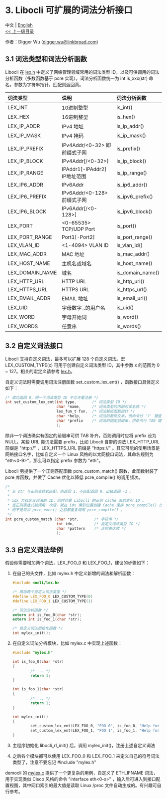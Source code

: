 # 3. Libocli 可扩展的词法分析接口

中文 | [English](Lexical%20Parsing.md)
<br>
[<< 上一级目录](README.zh_CN.md)  

作者：Digger Wu (digger.wu@linkbroad.com)

## 3.1 词法类型和词法分析函数

Libocli 在 [lex.h](../src/lex.h) 中定义了网络管理领域常用的词法类型 ID，以及可供调用的词法分析函数（多数函数基于 pcre 实现）。词法分析函数统一为 int is_xxx(str) 命名，参数为字符串指针，匹配则返回真。

| 词法类型 | 说明 | 词法分析函数 |
| :--- | :--- | :--- |
| LEX_INT | 10进制整型 | is_int() |
| LEX_HEX | 16进制整型 | is_hex() |
| LEX_IP_ADDR | IPv4 地址 | is_ip_addr() |
| LEX_IP_MASK | IPv4 掩码 | is_ip_mask() |
| LEX_IP_PREFIX | IPv4Addr/<0-32> 即前缀式子网 | is_prefix() |
| LEX_IP_BLOCK | IPv4Addr[/<0-32>] | is_ip_block() |
| LEX_IP_RANGE | IPAddr1[-IPAddr2] IP地址范围 | is_ip_range() |
| LEX_IP6_ADDR | IPv6Addr | is_ip6_addr() |
| LEX_IP6_PREFIX | IPv6Addr/<0-128> 前缀式子网 | is_ipv6_prefix() |
| LEX_IP6_BLOCK | IPv6Addr[/<0-128>] | is_ipv6_block() |
| LEX_PORT | <0-65535> TCP/UDP Port | is_port() |
| LEX_PORT_RANGE | Port1[-Port2] | is_port_range() |
| LEX_VLAN_ID | <1-4094> VLAN ID | is_vlan_id() |
| LEX_MAC_ADDR | MAC 地址 | is_mac_addr() |
| LEX_HOST_NAME | 主机名或域名 | is_host_name() |
| LEX_DOMAIN_NAME | 域名 | is_domain_name() |
| LEX_HTTP_URL | HTTP URL | is_http_url() |
| LEX_HTTPS_URL | HTTPS URL | is_https_url() |
| LEX_EMAIL_ADDR | EMAIL 地址 | is_email_url() |
| LEX_UID | 字母数字_.的用户名 | is_uid() |
| LEX_WORD | 字母开始词 | is_word() |
| LEX_WORDS | 任意串 | is_words() |

## 3.2 自定义词法接口

Libocli 支持自定义词法，最多可以扩展 128 个自定义词法。宏 LEX_CUSTOM_TYPE(x) 可用于创建自定义词法类型 ID，其中参数 x 的范围为 0 ~ 127。相关的宏定义请参考 [lex.h](../src/lex.h)。

自定义词法时需要调用词法注册函数 set_custom_lex_ent() ，函数接口具体定义如下：
```c
/* 成功返回 0，同一个词法类型 ID 不允许重注册 */
int set_custom_lex_ent(int type,       /* 词法类型 ID */
                       char *name,     /* 词法类型的内部可读名称 */
                       lex_fun_t fun,  /* 词法解析函数指针 */
                       char *help,     /* 词法的帮助文本，供命令行 '?' 键查看 */
                       char *prefix    /* 词法的固定前缀串，供命令行 TAB 键自动补齐 */
                       );
```
除非一个词法确实有固定的前缀串可供 TAB 补齐，否则调用时应将 prefix 设为 NULL。某些 URL 类词法需要 prefix，比如 Libocli 自带的词法 LEX_HTTP_URL 前缀是 "http://" ，LEX_HTTPS_URL 前缀是 "https://" 。其它可能的使用场景是网络接口名字，比如自定义一个 Linux 风格的以太网接口词法，其命名规则为 "eth<0-9>"，那么可以指定 prefix 参数为 "eth"。

Libocli 另提供了一个正则匹配函数 pcre_custom_match() 函数，此函数封装了 pcre 库函数，并做了 Cache 优化以降低 pcre_compile() 的调用频次。
```c
/* 
 * 若 str 与正则表达式匹配，则返回 1，不匹配返回 0，出错返回 -1 。
 *
 * idx 为自定义词法的 ID，同时也是 Libocli 的正则 cache 表的索引 ID 。
 * 当正则表达式被调用一次后，就在 idx 索引位置创建 Cache 保存 pcre_compile() 的返回结果，供下次 pcre_exec() 调用直接使用，
 * 而不是每次 pcre_exec() 之前都重复调用 pcre_compile() 。
 */
int pcre_custom_match (char *str,       /* 字符串 */
                       int idx,         /* 自定义词法类型 ID */
                       char *pattern    /* 正则表达式 */
                       );
```

## 3.3 自定义词法举例

假设你需要增加两个词法，LEX_FOO_0 和 LEX_FOO_1，建议的步骤如下：

1. 在自己的头文件，比如 mylex.h 中定义新增的词法和解析函数：
    ```c
    #include <ocli/lex.h>

    /* 增加两个自定义词法类型 */
    #define LEX_FOO_0 LEX_CUSTOM_TYPE(0)
    #define LEX_FOO_1 LEX_CUSTOM_TYPE(1)

    /* 词法分析函数 */
    extern int is_foo_0(char *str);
    extern int is_foo_1(char *str);

    /* 自定义词法初始化函数 */
    int mylex_init();
    ```

2. 在自定义词法分析模块，比如 mylex.c 中实现上述函数：
    ```c
    #include "mylex.h"

    int is_foo_0(char *str)
    {
            /* ... */
            return 1;
    }

    int is_foo_1(char *str)
    {
            /* ... */
            return 1;
    }

    int mylex_init()
    {
            set_custom_lex_ent(LEX_FOO_0, "FOO 0", is_foo_0, "Help for my foo 0", NULL);
            set_custom_lex_ent(LEX_FOO_1, "FOO 1", is_foo_1, "Help for my foo 1", NULL);
    }
    ```

3. 主程序初始化 libocli_rl_init() 后，调用 mylex_init()，注册上述自定义词法
4. 之后各个模块都可以使用 LEX_FOO_0 和 LEX_FOO_1 来定义自己的符号词法类型了，注意不要忘记 #include "mylex.h"

democli 的 [mylex.c](../example/mylex.c) 提供了一个更复杂的用例，自定义了 ETH_IFNAME 词法，用于实现类似 Cisco 风格的命令 "interface eth<0-x>" ，输入后可进入到接口配置视图，其中网口索引的最大值是读取 Linux /proc 文件自动生成的。有兴趣可自行参考。

